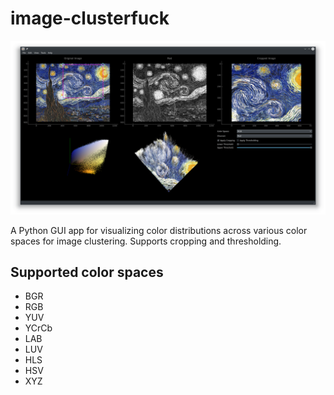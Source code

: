 # image-clusterfuck
![Image analysis of Starry Night Sky](github-images/example-view.png "Image analysis of Starry Night Sky")

A Python GUI app for visualizing color distributions across various color spaces for image clustering. Supports cropping and thresholding.

## Supported color spaces
* BGR
* RGB
* YUV
* YCrCb
* LAB
* LUV
* HLS
* HSV
* XYZ
